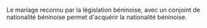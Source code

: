 Le mariage reconnu par la législation béninoise, avec un conjoint de nationalité béninoise permet d'acquérir la nationalité béninoise.